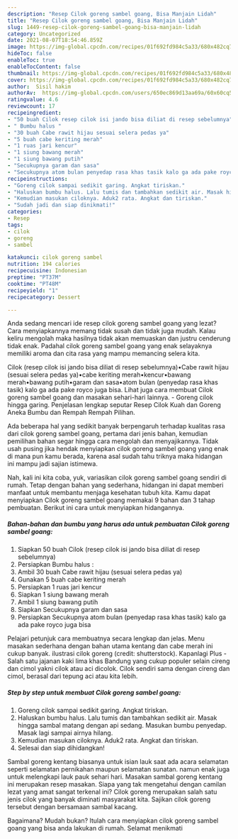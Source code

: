 ```yaml
---
description: "Resep Cilok goreng sambel goang, Bisa Manjain Lidah"
title: "Resep Cilok goreng sambel goang, Bisa Manjain Lidah"
slug: 1449-resep-cilok-goreng-sambel-goang-bisa-manjain-lidah
category: Uncategorized
date: 2021-08-07T18:54:46.859Z
image: https://img-global.cpcdn.com/recipes/01f692fd984c5a33/680x482cq70/cilok-goreng-sambel-goang-foto-resep-utama.jpg
hideToc: false
enableToc: true
enableTocContent: false
thumbnail: https://img-global.cpcdn.com/recipes/01f692fd984c5a33/680x482cq70/cilok-goreng-sambel-goang-foto-resep-utama.jpg
cover: https://img-global.cpcdn.com/recipes/01f692fd984c5a33/680x482cq70/cilok-goreng-sambel-goang-foto-resep-utama.jpg
author:  Sisil hakim
authorAv:  https://img-global.cpcdn.com/users/650ec869d13aa69a/60x60cq50/avatar.jpg
ratingvalue: 4.6
reviewcount: 17
recipeingredient:
- "50 buah Cilok resep cilok isi jando bisa diliat di resep sebelumnya"
- " Bumbu halus "
- "30 buah Cabe rawit hijau sesuai selera pedas ya"
- "5 buah cabe keriting merah"
- "1 ruas jari kencur"
- "1 siung bawang merah"
- "1 siung bawang putih"
- "Secukupnya garam dan sasa"
- "Secukupnya atom bulan penyedap rasa khas tasik kalo ga ada pake royco juga bisa"
recipeinstructions:
- "Goreng cilok sampai sedikit garing. Angkat tiriskan."
- "Haluskan bumbu halus. Lalu tumis dan tambahkan sedikit air. Masak hingga sambal matang dengan api sedang. Masukan bumbu penyedap. Masak lagi sampai airnya hilang."
- "Kemudian masukan ciloknya. Aduk2 rata. Angkat dan tiriskan."
- "Sudah jadi dan siap dinikmati!"
categories:
- Resep
tags:
- cilok
- goreng
- sambel

katakunci: cilok goreng sambel 
nutrition: 194 calories
recipecuisine: Indonesian
preptime: "PT37M"
cooktime: "PT48M"
recipeyield: "1"
recipecategory: Dessert

---
```



Anda sedang mencari ide resep cilok goreng sambel goang yang lezat? Cara menyiapkannya memang tidak susah dan tidak juga mudah. Kalau keliru mengolah maka hasilnya tidak akan memuaskan dan justru cenderung tidak enak. Padahal cilok goreng sambel goang yang enak selayaknya memiliki aroma dan cita rasa yang mampu memancing selera kita.


Cilok (resep cilok isi jando bisa diliat di resep sebelumnya)•Cabe rawit hijau (sesuai selera pedas ya)•cabe keriting merah•kencur•bawang merah•bawang putih•garam dan sasa•atom bulan (penyedap rasa khas tasik) kalo ga ada pake royco juga bisa. Lihat juga cara membuat Cilok goreng sambel goang dan masakan sehari-hari lainnya. - Goreng cilok hingga garing. Penjelasan lengkap seputar Resep Cilok Kuah dan Goreng Aneka Bumbu dan Rempah Rempah Pilihan.

Ada beberapa hal yang sedikit banyak berpengaruh terhadap kualitas rasa dari cilok goreng sambel goang, pertama dari jenis bahan, kemudian pemilihan bahan segar hingga cara mengolah dan menyajikannya. Tidak usah pusing jika hendak menyiapkan cilok goreng sambel goang yang enak di mana pun kamu berada, karena asal sudah tahu triknya maka hidangan ini mampu jadi sajian istimewa.


Nah, kali ini kita coba, yuk, variasikan cilok goreng sambel goang sendiri di rumah. Tetap dengan bahan yang sederhana, hidangan ini dapat memberi manfaat untuk membantu menjaga kesehatan tubuh kita. Kamu dapat menyiapkan Cilok goreng sambel goang memakai 9 bahan dan 3 tahap pembuatan. Berikut ini cara untuk menyiapkan hidangannya.

<!--inarticleads1-->

##### Bahan-bahan dan bumbu yang harus ada untuk pembuatan Cilok goreng sambel goang:

1. Siapkan 50 buah Cilok (resep cilok isi jando bisa diliat di resep sebelumnya)
1. Persiapkan  Bumbu halus :
1. Ambil 30 buah Cabe rawit hijau (sesuai selera pedas ya)
1. Gunakan 5 buah cabe keriting merah
1. Persiapkan 1 ruas jari kencur
1. Siapkan 1 siung bawang merah
1. Ambil 1 siung bawang putih
1. Siapkan Secukupnya garam dan sasa
1. Persiapkan Secukupnya atom bulan (penyedap rasa khas tasik) kalo ga ada pake royco juga bisa


Pelajari petunjuk cara membuatnya secara lengkap dan jelas. Menu masakan sederhana dengan bahan utama kentang dan cabe merah ini cukup banyak. ilustrasi cilok goreng (credit: shutterstock). Kapanlagi Plus - Salah satu jajanan kaki lima khas Bandung yang cukup populer selain cireng dan cimol yakni cilok atau aci dicolok. Cilok sendiri sama dengan cireng dan cimol, berasal dari tepung aci atau kita lebih. 

<!--inarticleads2-->

##### Step by step untuk membuat Cilok goreng sambel goang:

1. Goreng cilok sampai sedikit garing. Angkat tiriskan.
1. Haluskan bumbu halus. Lalu tumis dan tambahkan sedikit air. Masak hingga sambal matang dengan api sedang. Masukan bumbu penyedap. Masak lagi sampai airnya hilang.
1. Kemudian masukan ciloknya. Aduk2 rata. Angkat dan tiriskan.
1. Selesai dan siap dihidangkan!

Sambal goreng kentang biasanya untuk isian lauk saat ada acara selamatan seperti selamatan pernikahan maupun selamatan sunatan. namun enak juga untuk melengkapi lauk pauk sehari hari. Masakan sambal goreng kentang ini merupakan resep masakan. Siapa yang tak mengetahui dengan camilan lezat yang amat sangat terkenal ini? Cilok goreng merupakan salah satu jenis cilok yang banyak diminati masyarakat kita. Sajikan cilok goreng tersebut dengan bersamaan sambal kacang. 

Bagaimana? Mudah bukan? Itulah cara menyiapkan cilok goreng sambel goang yang bisa anda lakukan di rumah. Selamat menikmati
